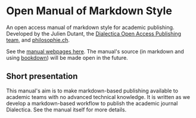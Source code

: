 # Open Manual of Markdown Style

An open access manual of markdown style for academic publishing. Developed by the Julien Dutant, the [Dialectica Open Access Publishing 
team](https://dialectica.philosophie.ch), and
[philosophie.ch](https://www.philosophie.ch/ueberuns/das-team). 

See the [manual webpages here](https://dialoa.github.io/open-manual-of-markdown-style/). 
The manual's source (in markdown and using [bookdown](https://bookdown.org)) will be made 
open in the future.

## Short presentation

This manual's aim is to make markdown-based publishing available to
academic teams with no advanced technical knowledge. It is written 
as we develop a markdown-based workflow to publish 
the academic journal Dialectica. See the manual itself for more
details.

